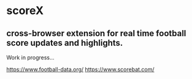 # scoreX



cross-browser extension for real time football score updates and highlights.
--------------------------------------------------------------------------------------------------------------------------------------------------------------------

Work in progress...


https://www.football-data.org/
https://www.scorebat.com/

